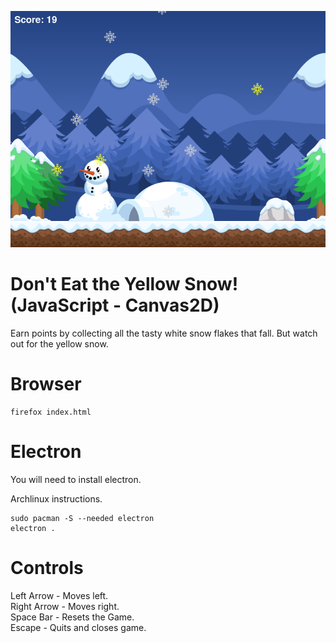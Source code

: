 ![Screenshot](images/screenshot.png)

# Don't Eat the Yellow Snow! (JavaScript - Canvas2D)
Earn points by collecting all the tasty white snow flakes that fall. But watch out for the yellow snow.

# Browser
    firefox index.html

# Electron
You will need to install electron. 

Archlinux instructions.

    sudo pacman -S --needed electron
    electron .


# Controls
Left Arrow - Moves left.\
Right Arrow - Moves right.\
Space Bar - Resets the Game.\
Escape - Quits and closes game.
